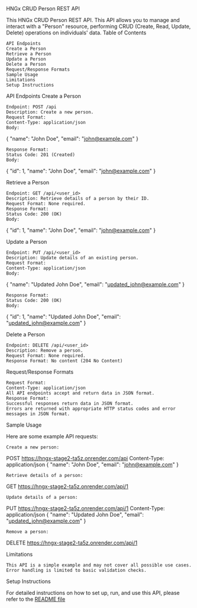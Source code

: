 HNGx CRUD Person REST API

This HNGx CRUD Person REST API. This API allows you to manage and interact with a "Person" resource, performing CRUD (Create, Read, Update, Delete) operations on individuals' data.
Table of Contents

    API Endpoints
    Create a Person
    Retrieve a Person
    Update a Person
    Delete a Person
    Request/Response Formats
    Sample Usage
    Limitations
    Setup Instructions

API Endpoints
Create a Person

    Endpoint: POST /api
    Description: Create a new person.
    Request Format:
    Content-Type: application/json
    Body:

{
"name": "John Doe",
"email": "john@example.com"
}

    Response Format:
    Status Code: 201 (Created)
    Body:

{
"id": 1,
"name": "John Doe",
"email": "john@example.com"
}

Retrieve a Person

    Endpoint: GET /api/<user_id>
    Description: Retrieve details of a person by their ID.
    Request Format: None required.
    Response Format:
    Status Code: 200 (OK)
    Body:

{
"id": 1,
"name": "John Doe",
"email": "john@example.com"
}

Update a Person

    Endpoint: PUT /api/<user_id>
    Description: Update details of an existing person.
    Request Format:
    Content-Type: application/json
    Body:

{
"name": "Updated John Doe",
"email": "updated_john@example.com"
}

    Response Format:
    Status Code: 200 (OK)
    Body:

{
"id": 1,
"name": "Updated John Doe",
"email": "updated_john@example.com"
}

Delete a Person

    Endpoint: DELETE /api/<user_id>
    Description: Remove a person.
    Request Format: None required.
    Response Format: No content (204 No Content)

Request/Response Formats

    Request Format:
    Content-Type: application/json
    All API endpoints accept and return data in JSON format.
    Response Format:
    Successful responses return data in JSON format.
    Errors are returned with appropriate HTTP status codes and error messages in JSON format.

Sample Usage

Here are some example API requests:

    Create a new person:

POST https://hngx-stage2-ta5z.onrender.com/api
Content-Type: application/json
{
"name": "John Doe",
"email": "john@example.com"
}

    Retrieve details of a person:

GET https://hngx-stage2-ta5z.onrender.com/api/1

    Update details of a person:

PUT https://hngx-stage2-ta5z.onrender.com/api/1
Content-Type: application/json
{
"name": "Updated John Doe",
"email": "updated_john@example.com"
}

    Remove a person:

DELETE https://hngx-stage2-ta5z.onrender.com/api/1

Limitations

    This API is a simple example and may not cover all possible use cases.
    Error handling is limited to basic validation checks.

Setup Instructions

For detailed instructions on how to set up, run, and use this API, please refer to the [README file](https://github.com/kingsleyabonyi/hngx_task2/blob/master/README.md)

